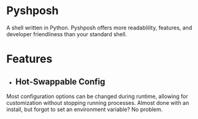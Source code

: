 # Pyshposh
A shell written in Python. Pyshposh offers more readablility, features, and developer friendliness than your standard shell.
# Features
* ## Hot-Swappable Config
Most configuration options can be changed during runtime, allowing for customization without stopping running processes. Almost done with an install, but forgot to set an environment variable? No problem.
